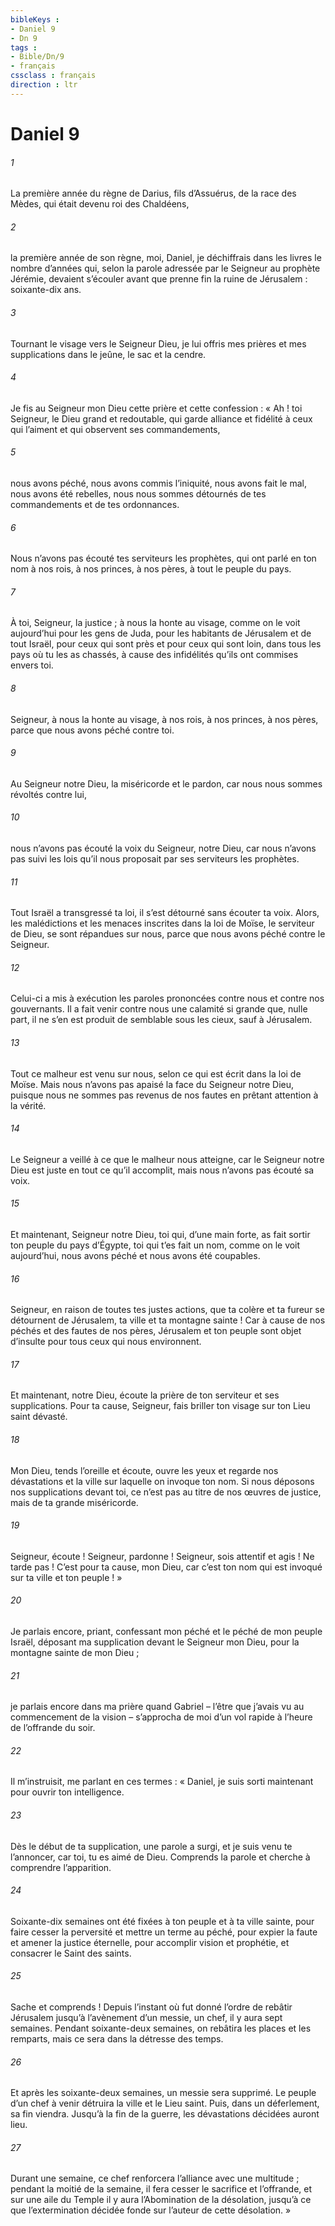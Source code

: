 ```yaml
---
bibleKeys : 
- Daniel 9
- Dn 9
tags : 
- Bible/Dn/9
- français
cssclass : français
direction : ltr
---
```


# Daniel 9

###### 1
La première année du règne de Darius, fils d’Assuérus, de la race des Mèdes, qui était devenu roi des Chaldéens,
###### 2
la première année de son règne, moi, Daniel, je déchiffrais dans les livres le nombre d’années qui, selon la parole adressée par le Seigneur au prophète Jérémie, devaient s’écouler avant que prenne fin la ruine de Jérusalem : soixante-dix ans.
###### 3
Tournant le visage vers le Seigneur Dieu, je lui offris mes prières et mes supplications dans le jeûne, le sac et la cendre.
###### 4
Je fis au Seigneur mon Dieu cette prière et cette confession :
« Ah ! toi Seigneur, le Dieu grand et redoutable, qui garde alliance et fidélité à ceux qui l’aiment et qui observent ses commandements,
###### 5
nous avons péché, nous avons commis l’iniquité, nous avons fait le mal, nous avons été rebelles, nous nous sommes détournés de tes commandements et de tes ordonnances.
###### 6
Nous n’avons pas écouté tes serviteurs les prophètes, qui ont parlé en ton nom à nos rois, à nos princes, à nos pères, à tout le peuple du pays.
###### 7
À toi, Seigneur, la justice ; à nous la honte au visage, comme on le voit aujourd’hui pour les gens de Juda, pour les habitants de Jérusalem et de tout Israël, pour ceux qui sont près et pour ceux qui sont loin, dans tous les pays où tu les as chassés, à cause des infidélités qu’ils ont commises envers toi.
###### 8
Seigneur, à nous la honte au visage, à nos rois, à nos princes, à nos pères, parce que nous avons péché contre toi.
###### 9
Au Seigneur notre Dieu, la miséricorde et le pardon, car nous nous sommes révoltés contre lui,
###### 10
nous n’avons pas écouté la voix du Seigneur, notre Dieu, car nous n’avons pas suivi les lois qu’il nous proposait par ses serviteurs les prophètes.
###### 11
Tout Israël a transgressé ta loi, il s’est détourné sans écouter ta voix. Alors, les malédictions et les menaces inscrites dans la loi de Moïse, le serviteur de Dieu, se sont répandues sur nous, parce que nous avons péché contre le Seigneur.
###### 12
Celui-ci a mis à exécution les paroles prononcées contre nous et contre nos gouvernants. Il a fait venir contre nous une calamité si grande que, nulle part, il ne s’en est produit de semblable sous les cieux, sauf à Jérusalem.
###### 13
Tout ce malheur est venu sur nous, selon ce qui est écrit dans la loi de Moïse. Mais nous n’avons pas apaisé la face du Seigneur notre Dieu, puisque nous ne sommes pas revenus de nos fautes en prêtant attention à la vérité.
###### 14
Le Seigneur a veillé à ce que le malheur nous atteigne, car le Seigneur notre Dieu est juste en tout ce qu’il accomplit, mais nous n’avons pas écouté sa voix.
###### 15
Et maintenant, Seigneur notre Dieu, toi qui, d’une main forte, as fait sortir ton peuple du pays d’Égypte, toi qui t’es fait un nom, comme on le voit aujourd’hui, nous avons péché et nous avons été coupables.
###### 16
Seigneur, en raison de toutes tes justes actions, que ta colère et ta fureur se détournent de Jérusalem, ta ville et ta montagne sainte ! Car à cause de nos péchés et des fautes de nos pères, Jérusalem et ton peuple sont objet d’insulte pour tous ceux qui nous environnent.
###### 17
Et maintenant, notre Dieu, écoute la prière de ton serviteur et ses supplications. Pour ta cause, Seigneur, fais briller ton visage sur ton Lieu saint dévasté.
###### 18
Mon Dieu, tends l’oreille et écoute, ouvre les yeux et regarde nos dévastations et la ville sur laquelle on invoque ton nom. Si nous déposons nos supplications devant toi, ce n’est pas au titre de nos œuvres de justice, mais de ta grande miséricorde.
###### 19
Seigneur, écoute ! Seigneur, pardonne ! Seigneur, sois attentif et agis ! Ne tarde pas ! C’est pour ta cause, mon Dieu, car c’est ton nom qui est invoqué sur ta ville et ton peuple ! »
###### 20
Je parlais encore, priant, confessant mon péché et le péché de mon peuple Israël, déposant ma supplication devant le Seigneur mon Dieu, pour la montagne sainte de mon Dieu ;
###### 21
je parlais encore dans ma prière quand Gabriel – l’être que j’avais vu au commencement de la vision – s’approcha de moi d’un vol rapide à l’heure de l’offrande du soir.
###### 22
Il m’instruisit, me parlant en ces termes : « Daniel, je suis sorti maintenant pour ouvrir ton intelligence.
###### 23
Dès le début de ta supplication, une parole a surgi, et je suis venu te l’annoncer, car toi, tu es aimé de Dieu. Comprends la parole et cherche à comprendre l’apparition.
###### 24
Soixante-dix semaines ont été fixées
à ton peuple et à ta ville sainte,
pour faire cesser la perversité
et mettre un terme au péché,
pour expier la faute
et amener la justice éternelle,
pour accomplir vision et prophétie,
et consacrer le Saint des saints.
###### 25
Sache et comprends ! Depuis l’instant où fut donné l’ordre de rebâtir Jérusalem jusqu’à l’avènement d’un messie, un chef, il y aura sept semaines. Pendant soixante-deux semaines, on rebâtira les places et les remparts, mais ce sera dans la détresse des temps.
###### 26
Et après les soixante-deux semaines, un messie sera supprimé. Le peuple d’un chef à venir détruira la ville et le Lieu saint. Puis, dans un déferlement, sa fin viendra. Jusqu’à la fin de la guerre, les dévastations décidées auront lieu.
###### 27
Durant une semaine, ce chef renforcera l’alliance avec une multitude ; pendant la moitié de la semaine, il fera cesser le sacrifice et l’offrande, et sur une aile du Temple il y aura l’Abomination de la désolation, jusqu’à ce que l’extermination décidée fonde sur l’auteur de cette désolation. »
